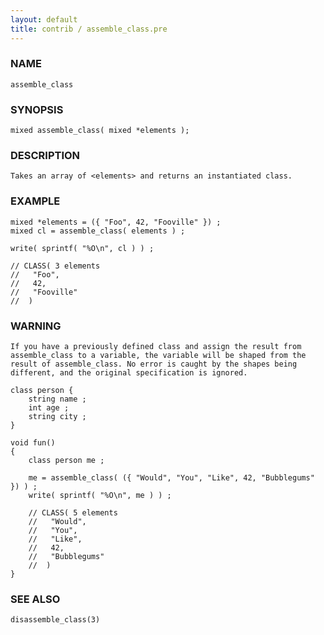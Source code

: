 ```yaml
---
layout: default
title: contrib / assemble_class.pre
---
```


### NAME

    assemble_class

### SYNOPSIS

    mixed assemble_class( mixed *elements );

### DESCRIPTION

    Takes an array of <elements> and returns an instantiated class.

### EXAMPLE

    mixed *elements = ({ "Foo", 42, "Fooville" }) ;
    mixed cl = assemble_class( elements ) ;

    write( sprintf( "%O\n", cl ) ) ;

    // CLASS( 3 elements
    //   "Foo",
    //   42,
    //   "Fooville"
    //  )

### WARNING

    If you have a previously defined class and assign the result from
    assemble_class to a variable, the variable will be shaped from the
    result of assemble_class. No error is caught by the shapes being
    different, and the original specification is ignored.

    class person {
        string name ;
        int age ;
        string city ;
    }

    void fun()
    {
        class person me ;

        me = assemble_class( ({ "Would", "You", "Like", 42, "Bubblegums" }) ) ;
        write( sprintf( "%O\n", me ) ) ;    

        // CLASS( 5 elements
        //   "Would",
        //   "You",
        //   "Like",
        //   42,
        //   "Bubblegums"
        //  )
    }


### SEE ALSO

    disassemble_class(3)
